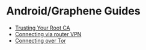 # Android/Graphene Guides

- [Trusting Your Root CA](./ca.md)
- [Connecting via router VPN](./vpn.md)
- [Connecting over Tor](./tor.md)
